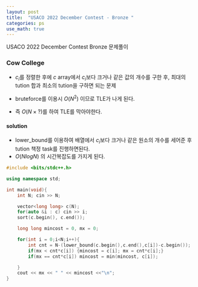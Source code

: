 ```yaml
---
layout: post
title:  "USACO 2022 December Contest - Bronze "
categories: ps
use_math: true
---
```


USACO 2022 December Contest Bronze 문제풀이

### Cow College

- $c_i$를 정렬한 후에 $c$ array에서 $c_i$보다 크거나 같은 값의 개수를 구한 후, 최대의 tution 합과 최소의 tution을 구하면 되는 문제

- bruteforce를 이용시 $O(N^2)$ 이므로 TLE가 나게 된다.
- 즉 $O(N \times ? )$를 하여 TLE를 막아야한다.

#### solution
- lower_bound를 이용하여 배열에서 $c_i$보다 크거나 같은 원소의 개수를 세어준 후 tution 책정 task를 진행하면된다.
- $O(N logN)$ 의 시간복잡도를 가지게 된다.

```cpp
#include <bits/stdc++.h>

using namespace std;

int main(void){
    int N; cin >> N;

    vector<long long> c(N);
    for(auto &i : c) cin >> i;
    sort(c.begin(), c.end());

    long long mincost = 0, mx = 0;

    for(int i = 0;i<N;i++){
        int cnt = N-(lower_bound(c.begin(),c.end(),c[i])-c.begin());
        if(mx < cnt*c[i]) {mincost = c[i]; mx = cnt*c[i];}
        if(mx == cnt*c[i]) mincost = min(mincost, c[i]);

    }
    cout << mx << " " << mincost <<"\n";
}
```



